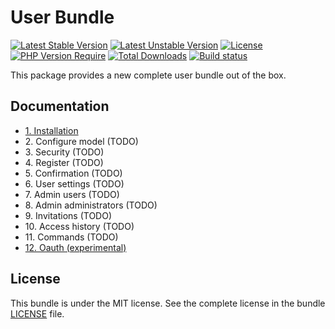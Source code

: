# User Bundle

[![Latest Stable Version](https://poser.pugx.org/softspring/user-bundle/v/stable.svg)](https://packagist.org/packages/softspring/user-bundle)
[![Latest Unstable Version](https://poser.pugx.org/softspring/user-bundle/v/unstable.svg)](https://packagist.org/packages/softspring/user-bundle)
[![License](https://poser.pugx.org/softspring/user-bundle/license.svg)](https://packagist.org/packages/softspring/user-bundle)
[![PHP Version Require](http://poser.pugx.org/softspring/user-bundle/require/php)](https://packagist.org/packages/softspring/user-bundle)
[![Total Downloads](https://poser.pugx.org/softspring/user-bundle/downloads)](https://packagist.org/packages/softspring/user-bundle)
[![Build status](https://github.com/softspring/user-bundle/actions/workflows/php.yml/badge.svg?branch=5.1)](https://github.com/softspring/user-bundle/actions/workflows/php.yml)

This package provides a new complete user bundle out of the box.

## Documentation

* [1. Installation](docs/1_installation.md)
* 2\. Configure model (TODO)
* 3\. Security (TODO)
* 4\. Register (TODO)
* 5\. Confirmation (TODO)
* 6\. User settings (TODO)
* 7\. Admin users (TODO)
* 8\. Admin administrators (TODO)
* 9\. Invitations (TODO)
* 10\. Access history (TODO)
* 11\. Commands (TODO)
* [12. Oauth (experimental)](docs/12_oauth.md)

## License

This bundle is under the MIT license. See the complete license in the bundle [LICENSE](LICENSE) file.

